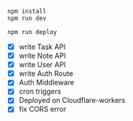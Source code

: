 ```
npm install
npm run dev
```

```
npm run deploy
```

- [x] write Task API
- [x] write Note API
- [x] write User API
- [x] write Auth Route
- [x] Auth Middleware
- [x] cron triggers
- [x] Deployed on Cloudflare-workers
- [x] fix CORS error
